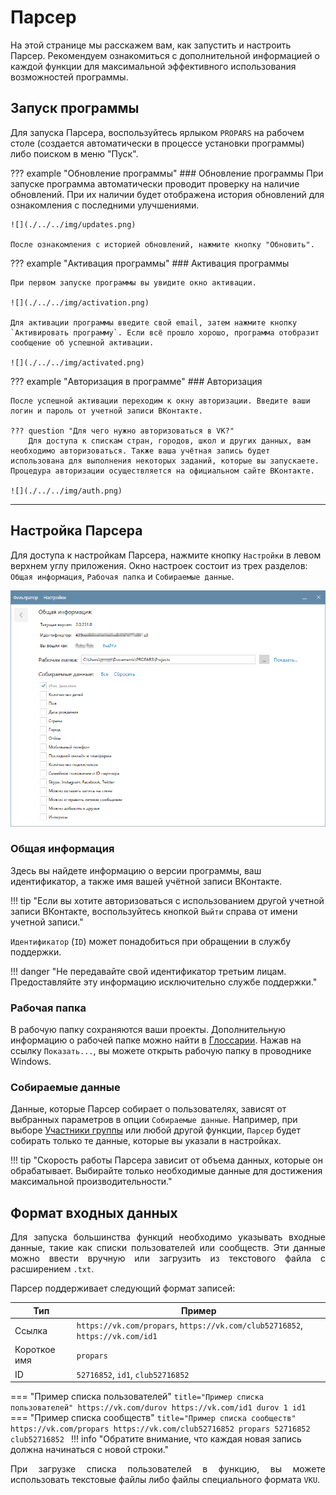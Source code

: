 # Парсер

На этой странице мы расскажем вам, как запустить и настроить Парсер. Рекомендуем ознакомиться с дополнительной информацией о каждой функции для максимальной эффективного использования возможностей программы.

## Запуск программы

Для запуска Парсера, воспользуйтесь ярлыком `PROPARS` на рабочем столе (создается автоматически в процессе установки программы) либо поиском в меню "Пуск".

??? example "Обновление программы"
    ### Обновление программы
    При запуске программа автоматически проводит проверку на наличие обновлений. При их наличии будет отображена история обновлений для ознакомления c последними улучшениями.

    ![](./../../img/updates.png)

    После ознакомления с историей обновлений, нажмите кнопку "Обновить".


??? example "Активация программы"
    ### Активация программы

    При первом запуске программы вы увидите окно активации. 

    ![](./../../img/activation.png)

    Для активации программы введите свой email, затем нажмите кнопку `Активировать программу`. Если всё прошло хорошо, программа отобразит сообщение об успешной активации.

    ![](./../../img/activated.png)

??? example "Авторизация в программе"
    ### Авторизация

    После успешной активации переходим к окну авторизации. Введите ваши логин и пароль от учетной записи ВКонтакте. 

    ??? question "Для чего нужно авторизоваться в VK?"
        Для доступа к спискам стран, городов, школ и других данных, вам необходимо авторизоваться. Также ваша учётная запись будет использована для выполнения некоторых заданий, которые вы запускаете. Процедура авторизации осуществляется на официальном сайте ВКонтакте.

    ![](./../../img/auth.png)

---

<div id="settings"/>

## Настройка Парсера

Для доступа к настройкам Парсера, нажмите кнопку `Настройки` в левом верхнем углу приложения. 
Окно настроек состоит из трех разделов: `Общая информация`, `Рабочая папка` и `Собираемые данные`.


![](../../img/parser/settings.png)


### Общая информация

Здесь вы найдете информацию о версии программы, ваш идентификатор, а также имя вашей учётной записи ВКонтакте.

!!! tip "Если вы хотите авторизоваться с использованием другой учетной записи ВКонтакте, воспользуйтесь кнопкой `Выйти` справа от имени учетной записи."

`Идентификатор` (`ID`) может понадобиться при обращении в службу поддержки.

!!! danger "Не передавайте свой идентификатор третьим лицам. Предоставляйте эту информацию исключительно службе поддержки."

### Рабочая папка

В рабочую папку сохраняются ваши проекты. Дополнительную информацию о рабочей папке можно найти в [Глоссарии](./../index.md#termins). Нажав на ссылку `Показать...`, вы можете открыть рабочую папку в проводнике Windows.

<div id="user-fields"/>

### Собираемые данные

Данные, которые Парсер собирает о пользователях, зависят от выбранных параметров в опции `Собираемые данные`. Например, при выборе [Участники группы](./group-members.md) или любой другой функции, `Парсер` будет собирать только те данные, которые вы указали в настройках.

!!! tip "Скорость работы Парсера зависит от объема данных, которые он обрабатывает. Выбирайте только необходимые данные для достижения максимальной производительности."


<div id="txt-format"/>

## Формат входных данных

<div style="text-align: justify">
  <p>
    Для запуска большинства функций необходимо указывать входные данные, такие как списки пользователей или сообществ. Эти данные можно ввести вручную или загрузить из текстового файла с расширением <code>.txt</code>.
  </p>
  <p>
    Парсер поддерживает следующий формат записей: 
  </p>
</div>

| Тип | Пример |
|  --- | --- |
| Ссылка | `https://vk.com/propars`, `https://vk.com/club52716852`, `https://vk.com/id1`|
| Короткое имя | `propars` |
| ID | `52716852`, `id1`, `club52716852` |

=== "Пример списка пользователей"
    ```title="Пример списка пользователей"
    https://vk.com/durov
    https://vk.com/id1
    durov
    1
    id1
    ```
=== "Пример списка сообществ"
    ```title="Пример списка сообществ"
    https://vk.com/propars
    https://vk.com/club52716852
    propars
    52716852
    club52716852
    ```
!!! info "Обратите внимание, что каждая новая запись должна начинаться с новой строки."

<div style="text-align: justify">
  <p>
    При загрузке списка пользователей в функцию, вы можете использовать текстовые файлы либо файлы специального формата <code>VKU</code>.
  </p>
</div>